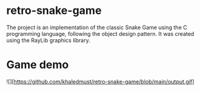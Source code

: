# retro-snake-game
The project is an implementation of the classic Snake Game using the C programming language, following the object design pattern. It was created using the RayLib graphics library.

# Game demo
![][https://github.com/khaledmust/retro-snake-game/blob/main/output.gif]

